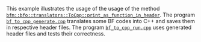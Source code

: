 This example illustrates the usage of the usage of the method [`bfm::bfo::translators::ToCpp::print_as_function_in_header`](../../BFMachineLib/BFOperations/translators/ToCpp.hpp).
The program [`bf_to_cpp_generate.cpp`](bf_to_cpp_generate.cpp) translates some BF codes into C++ and saves them in respective header files.
The program [`bf_to_cpp_run.cpp`](bf_to_cpp_run.cpp) uses generated header files and tests their correctness.

